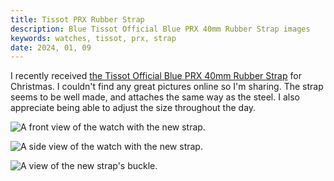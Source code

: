 ```yaml
---
title: Tissot PRX Rubber Strap
description: Blue Tissot Official Blue PRX 40mm Rubber Strap images
keywords: watches, tissot, prx, strap
date: 2024, 01, 09
---
```


I recently received [the Tissot Official Blue PRX 40mm Rubber Strap](https://www.tissotwatches.com/en-us/t852049050.html) for Christmas. I couldn't find any great pictures online so I'm sharing. The strap seems to be well made, and attaches the same way as the steel. I also appreciate being able to adjust the size throughout the day.

![A front view of the watch with the new strap.](/images/tissot-prx-rubber-strap/watch-strap-1.png)

![A side view of the watch with the new strap.](/images/tissot-prx-rubber-strap/watch-strap-2.png)

![A view of the new strap's buckle.](/images/tissot-prx-rubber-strap/watch-strap-3.png)
